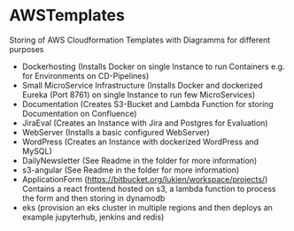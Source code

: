 # AWSTemplates

Storing of AWS Cloudformation Templates with Diagramms for different purposes

* Dockerhosting (Installs Docker on single Instance to run Containers e.g. for Environments on CD-Pipelines)
* Small MicroService Infrastructure (Installs Docker and dockerized Eureka (Port 8761) on single Instance to run few MicroServices)
* Documentation (Creates S3-Bucket and Lambda Function for storing Documentation on Confluence)
* JiraEval (Creates an Instance with Jira and Postgres for Evaluation)
* WebServer (Installs a basic configured WebServer)
* WordPress (Creates an Instance with dockerized WordPress and MySQL)
* DailyNewsletter (See Readme in the folder for more information)
* s3-angular (See Readme in the folder for more information)
* ApplicationForm (https://bitbucket.org/lukien/workspace/projects/) Contains a react frontend hosted on s3, a lambda function to process the form and then storing in dynamodb
* eks (provision an eks cluster in multiple regions and then deploys an example jupyterhub, jenkins and redis)
